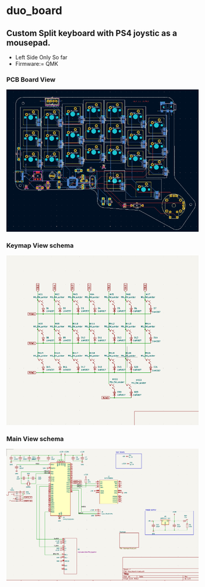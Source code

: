 ﻿# duo_board

## Custom Split keyboard with PS4 joystic as a mousepad.
* Left Side Only So far
* Firmware:= QMK

### PCB Board View
![](preview/pcb_board.png)
### Keymap View schema
![](preview/keymap_schema.png)
### Main View schema
![](preview/main_schema.png)
